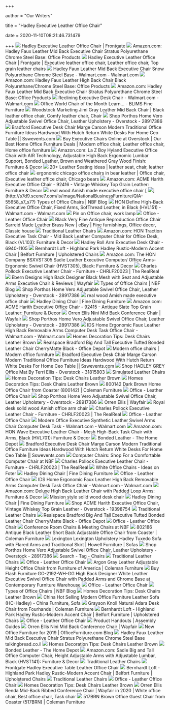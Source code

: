 +++
        
author = "Our Writers"
        
title = "Hadley Executive Leather Office Chair"
        
date = 2020-11-10T08:21:46.731479
        
+++
[ ![](https://akamai-scene7.frontgate.com/is/image/frontgate//46252_main)](https://akamai-scene7.frontgate.com/is/image/frontgate//46252_main) Hadley Executive Leather Office Chair | Frontgate
[ ![](https://images-na.ssl-images-amazon.com/images/I/31Xm35I6%2BpL._AC_SY355_.jpg)](https://images-na.ssl-images-amazon.com/images/I/31Xm35I6%2BpL._AC_SY355_.jpg) Amazon.com: Hadley Faux Leather Mid Back Executive Chair Stratus  Polyurethane Chrome Steel Base: Office Products
[ ![](https://i.pinimg.com/originals/78/26/ac/7826ac5bd0c9094bd1b4f11f4a25e26a.jpg)](https://i.pinimg.com/originals/78/26/ac/7826ac5bd0c9094bd1b4f11f4a25e26a.jpg) Hadley Executive Leather Office Chair | Frontgate | Executive leather  office chair, Leather office chair, Top grain leather chairs
[ ![](https://i5.walmartimages.com/asr/3a2825a1-81b4-4115-8266-d2dda489a482_1.0dd7e76cf519d9272d204738ef5a6cf1.jpeg?odnWidth=612&odnHeight=612&odnBg=ffffff)](https://i5.walmartimages.com/asr/3a2825a1-81b4-4115-8266-d2dda489a482_1.0dd7e76cf519d9272d204738ef5a6cf1.jpeg?odnWidth=612&odnHeight=612&odnBg=ffffff) Hadley Faux Leather Mid Back Executive Chair Snow Polyurethane Chrome Steel  Base - Walmart.com - Walmart.com
[ ![](https://images-na.ssl-images-amazon.com/images/I/31JRJwwCNDL._AC_.jpg)](https://images-na.ssl-images-amazon.com/images/I/31JRJwwCNDL._AC_.jpg) Amazon.com: Hadley Faux Leather High Back Chair Black Polyurethane/Chrome  Steel Base: Office Products
[ ![](https://images-na.ssl-images-amazon.com/images/I/31CGjYSt9fL._AC_SY355_.jpg)](https://images-na.ssl-images-amazon.com/images/I/31CGjYSt9fL._AC_SY355_.jpg) Amazon.com: Hadley Faux Leather Mid Back Executive Chair Stratus  Polyurethane Chrome Steel Base: Office Products
[ ![](https://i5.walmartimages.com/asr/c7d0a4c7-6c84-4d1e-88c3-db9bdbd28130_1.ac73df5d35de73b8896e7315a2813fa1.jpeg)](https://i5.walmartimages.com/asr/c7d0a4c7-6c84-4d1e-88c3-db9bdbd28130_1.ac73df5d35de73b8896e7315a2813fa1.jpeg) Reclining Executive Desk Chair - Walmart.com - Walmart.com
[ ![](https://lookaside.fbsbx.com/lookaside/crawler/media/?media_id=702096600320971&get_thumbnail=1)](https://lookaside.fbsbx.com/lookaside/crawler/media/?media_id=702096600320971&get_thumbnail=1) Office World Chair of the Month Learn... - BLIMS Fine Furniture
[ ![](https://i.pinimg.com/474x/36/72/37/36723754b6fb7a74fd731cbe490cda6b.jpg)](https://i.pinimg.com/474x/36/72/37/36723754b6fb7a74fd731cbe490cda6b.jpg) Woodstock Marketing Jimi Gray Leather Mid Back Chair | Black leather office  chair, Comfy leather chair, Chair
[ ![](https://ak1.ostkcdn.com/images/products/28917386/Porthos-Home-Vero-Adjustable-Swivel-Office-Chair-Leather-Upholstery-658457d2-61db-4786-b355-6b24b43d1033_600.jpg?impolicy=medium)](https://ak1.ostkcdn.com/images/products/28917386/Porthos-Home-Vero-Adjustable-Swivel-Office-Chair-Leather-Upholstery-658457d2-61db-4786-b355-6b24b43d1033_600.jpg?impolicy=medium) Shop Porthos Home Vero Adjustable Swivel Office Chair, Leather Upholstery -  Overstock - 28917386
[ ![](http://www.sswevents.com/cdn-l5/ex/bradford-executive-desk-chair-marge-carson_office-furniture-ideas-300x300.jpg)](http://www.sswevents.com/cdn-l5/ex/bradford-executive-desk-chair-marge-carson_office-furniture-ideas-300x300.jpg) Bradford Executive Desk Chair Marge Carson Modern Traditional Office  Furniture Ideas Hardwood With Hutch Return White Desks For Home Ceo Table  || Sswevents.com
[ ![](https://i.pinimg.com/474x/f8/20/a7/f820a75bb7b6050725062901a0d17844.jpg)](https://i.pinimg.com/474x/f8/20/a7/f820a75bb7b6050725062901a0d17844.jpg) Buy Executive Chairs Online at Overstock | Our Best Home Office Furniture  Deals | Modern office chair, Leather office chair, Home office furniture
[ ![](https://images-na.ssl-images-amazon.com/images/I/71iqkDjM9KL.__AC_SY300_QL70_ML2_.jpg)](https://images-na.ssl-images-amazon.com/images/I/71iqkDjM9KL.__AC_SY300_QL70_ML2_.jpg) Amazon.com: La Z Boy Hyland Executive Office Chair with AIR Technology,  Adjustable High Back Ergonomic Lumbar Support, Bonded Leather, Brown and  Weathered Gray Wood Finish: Furniture & Decor
[ ![](https://i.pinimg.com/236x/f9/88/4b/f9884bad42fea6437cab548a3d969b28--modern-offices-design-offices.jpg)](https://i.pinimg.com/236x/f9/88/4b/f9884bad42fea6437cab548a3d969b28--modern-offices-design-offices.jpg) 20+ Leather Seating ideas | leather seat, chair, leather office chair
[ ![](https://i.pinimg.com/originals/53/49/47/534947b5562f5c7e977dc1fa96afca2c.jpg)](https://i.pinimg.com/originals/53/49/47/534947b5562f5c7e977dc1fa96afca2c.jpg) ergonomic chicago office chairs in bear leather | Office chair, Executive  leather office chair, Chicago bears
[ ![](https://m.media-amazon.com/images/I/916S8sRhd+L._AC_.__US500__.jpg)](https://m.media-amazon.com/images/I/916S8sRhd+L._AC_.__US500__.jpg) Amazon.com: ACME Harith Executive Office Chair - 92416 - Vintage Whiskey  Top Grain Leather: Furniture & Decor
[ ![](https://legacyfurniture.net/pub/media/catalog/product/cache/acdb264838bf34ed2dea1bc04b35aed6/b/a/back-chair-seac340-starr-executive-arm-chair_1.jpg)](https://legacyfurniture.net/pub/media/catalog/product/cache/acdb264838bf34ed2dea1bc04b35aed6/b/a/back-chair-seac340-starr-executive-arm-chair_1.jpg) real wood Amish made executive office chair
[ ![](http://s7d9.scene7.com/is/image/NationalBusinessFurniture/QIA-55658_s7_s7?)](http://s7d9.scene7.com/is/image/NationalBusinessFurniture/QIA-55658_s7_s7?) Types of Office Chairs | NBF Blog
[ ![](https://i5.walmartimages.com/asr/236bccfe-1cb2-4366-8971-07e1d5e40efc_1.6cd929e23d1796af9b3918da8718b117.jpeg?odnWidth=450&odnHeight=450&odnBg=ffffff)](https://i5.walmartimages.com/asr/236bccfe-1cb2-4366-8971-07e1d5e40efc_1.6cd929e23d1796af9b3918da8718b117.jpeg?odnWidth=450&odnHeight=450&odnBg=ffffff) HON Define High-Back Executive Office Chair, Fixed Arms, SofThread Leather,  in Black (HVL151) - Walmart.com - Walmart.com
[ ![](https://i.pinimg.com/originals/45/8f/0d/458f0df27637ec94ee3e938dec6cfece.jpg)](https://i.pinimg.com/originals/45/8f/0d/458f0df27637ec94ee3e938dec6cfece.jpg) Pin on Office chair, work lamp
[ ![](https://i.ebayimg.com/00/s/MTMwMFgxMzAw/z/MCMAAOSwwcRaXibm/$_1.JPG)](https://i.ebayimg.com/00/s/MTMwMFgxMzAw/z/MCMAAOSwwcRaXibm/$_1.JPG) Office - Leather Office Chair
[ ![](https://i.pinimg.com/originals/f0/22/11/f02211128910f21457a0d0dbf2029264.jpg)](https://i.pinimg.com/originals/f0/22/11/f02211128910f21457a0d0dbf2029264.jpg) Black Very Fine Antique Reproduction Office Chair Sarreid Made Leather  Brass New | eBay | Fine furnishings, Office decor, Classic house
[ ![](https://images-na.ssl-images-amazon.com/images/I/318jwdGSBLL.jpg)](https://images-na.ssl-images-amazon.com/images/I/318jwdGSBLL.jpg) Traditional Leather Chairs
[ ![](https://images-na.ssl-images-amazon.com/images/I/71PYb1l-8sL._AC_SY450_.jpg)](https://images-na.ssl-images-amazon.com/images/I/71PYb1l-8sL._AC_SY450_.jpg) Amazon.com: HON Traction Executive Task Chair - Mid Back Leather Computer  Chair for Office Desk, Black (VL103): Furniture & Decor
[ ![](x-raw-image:///1e0f1f2fbf6dc5199d4879ea61fdf2f90b4b5dcb42eb16785949c774ee319c87)](x-raw-image:///1e0f1f2fbf6dc5199d4879ea61fdf2f90b4b5dcb42eb16785949c774ee319c87) Hadley Roll Arm Executive Desk Chair - 6940-1105
[ ![](https://imageresizer.furnituredealer.net/img/remote/images.furnituredealer.net/img/products%2Fbernhardt%2Fcolor%2Floft%20-%20hadley-1134168147_l5523-b1.jpg?width=878&height=600&scale=both&trim.threshold=80)](https://imageresizer.furnituredealer.net/img/remote/images.furnituredealer.net/img/products%2Fbernhardt%2Fcolor%2Floft%20-%20hadley-1134168147_l5523-b1.jpg?width=878&height=600&scale=both&trim.threshold=80) Bernhardt Loft - Highland Park Hadley Rustic-Modern Accent Chair | Belfort  Furniture | Upholstered Chairs
[ ![](https://images-na.ssl-images-amazon.com/images/I/71VOpX0vSSL._AC_SL1500_.jpg)](https://images-na.ssl-images-amazon.com/images/I/71VOpX0vSSL._AC_SL1500_.jpg) Amazon.com: The HON Company BSXVST305 Sadie Leather Executive Computer/ Office Arms-Ergonomic Swivel Chair (HVST305), Black: Furniture & Decor
[ ![](https://product-images.therealreal.com/CHRLF20023_1_enlarged.jpg)](https://product-images.therealreal.com/CHRLF20023_1_enlarged.jpg) Charles Pollock Executive Leather Chair - Furniture - CHRLF20023 | The  RealReal
[ ![](https://secure.img1-ag.wfcdn.com/im/25053393/compr-r85/7676/76760603/high-back-designer-black-mesh-with-seat-and-adjustable-arms-executive-chair.jpg)](https://secure.img1-ag.wfcdn.com/im/25053393/compr-r85/7676/76760603/high-back-designer-black-mesh-with-seat-and-adjustable-arms-executive-chair.jpg) Ebern Designs High Back Designer Black Mesh with Seat and Adjustable Arms Executive  Chair & Reviews | Wayfair
[ ![](https://s7d9.scene7.com/is/image/NationalBusinessFurniture/Chair_Materials?wid=1440&qlt=85)](https://s7d9.scene7.com/is/image/NationalBusinessFurniture/Chair_Materials?wid=1440&qlt=85) Types of Office Chairs | NBF Blog
[ ![](https://ak1.ostkcdn.com/images/products/28917386/Porthos-Home-Vero-Adjustable-Swivel-Office-Chair-Leather-Upholstery-214a154a-5a76-4422-98b7-923ac2a71e9a.jpg)](https://ak1.ostkcdn.com/images/products/28917386/Porthos-Home-Vero-Adjustable-Swivel-Office-Chair-Leather-Upholstery-214a154a-5a76-4422-98b7-923ac2a71e9a.jpg) Shop Porthos Home Vero Adjustable Swivel Office Chair, Leather Upholstery -  Overstock - 28917386
[ ![](https://legacyfurniture.net/pub/media/catalog/product/cache/acdb264838bf34ed2dea1bc04b35aed6/c/h/chair-seac340-starr-executive-arm-chair_8.jpg)](https://legacyfurniture.net/pub/media/catalog/product/cache/acdb264838bf34ed2dea1bc04b35aed6/c/h/chair-seac340-starr-executive-arm-chair_8.jpg) real wood Amish made executive office chair
[ ![](https://adobeinteriors.com/image/cache/catalog/dining-room/chairs/hadley-dining-chair-1-910x1155-product_popup.jpg)](https://adobeinteriors.com/image/cache/catalog/dining-room/chairs/hadley-dining-chair-1-910x1155-product_popup.jpg) Hadley Dining Chair | Fine Dining Furniture
[ ![](https://m.media-amazon.com/images/I/812UGd4aoDL._AC_.__US500__.jpg)](https://m.media-amazon.com/images/I/812UGd4aoDL._AC_.__US500__.jpg) Amazon.com: ACME Harith Executive Office Chair - 92415 - Antique Slate Top  Grain Leather: Furniture & Decor
[ ![](https://secure.img1-fg.wfcdn.com/im/53595034/compr-r85/1123/112366825/nini-mid-back-conference-chair.jpg)](https://secure.img1-fg.wfcdn.com/im/53595034/compr-r85/1123/112366825/nini-mid-back-conference-chair.jpg) Orren Ellis Nini Mid Back Conference Chair | Wayfair
[ ![](https://ak1.ostkcdn.com/images/products/28917386/Porthos-Home-Vero-Adjustable-Swivel-Office-Chair-Leather-Upholstery-bf0f072e-3af7-4fbb-a3cd-ca5e84d82940.jpg)](https://ak1.ostkcdn.com/images/products/28917386/Porthos-Home-Vero-Adjustable-Swivel-Office-Chair-Leather-Upholstery-bf0f072e-3af7-4fbb-a3cd-ca5e84d82940.jpg) Shop Porthos Home Vero Adjustable Swivel Office Chair, Leather Upholstery -  Overstock - 28917386
[ ![](https://i5.walmartimages.com/asr/5850bb07-bcde-4f57-9743-c1a8ccbd2c5e_1.a83f92aac19d5fda35b4a01079382281.jpeg?odnWidth=612&odnHeight=612&odnBg=ffffff)](https://i5.walmartimages.com/asr/5850bb07-bcde-4f57-9743-c1a8ccbd2c5e_1.a83f92aac19d5fda35b4a01079382281.jpeg?odnWidth=612&odnHeight=612&odnBg=ffffff) IDS Home Ergonomic Faux Leather High Back Removable Arms Computer Desk Task  Office Chair - Walmart.com - Walmart.com
[ ![](http://office-turn.com/wp-content/uploads/2012/04/luxury-brown-leather-office-chair.jpg)](http://office-turn.com/wp-content/uploads/2012/04/luxury-brown-leather-office-chair.jpg) Homes Decoration Tips: Desk Chairs Leather Brown
[ ![](https://media.officedepot.com/image/upload/b_rgb:FFFFFF,c_pad,dpr_1.0,f_auto,h_666,q_auto,w_500/c_pad,h_666,w_500/v1/products/723543/723543_o02_realspace_bradford_executive_big_tall_tufted_bonded_leather_chair?pgw=1)](https://media.officedepot.com/image/upload/b_rgb:FFFFFF,c_pad,dpr_1.0,f_auto,h_666,q_auto,w_500/c_pad,h_666,w_500/v1/products/723543/723543_o02_realspace_bradford_executive_big_tall_tufted_bonded_leather_chair?pgw=1) Realspace Bradford Big And Tall Executive Tufted Bonded Leather Chair  CherryMatte Black - Office Depot
[ ![](http://molotilo.com/wp-content/uploads/2016/08/executive-office-chairs.jpg)](http://molotilo.com/wp-content/uploads/2016/08/executive-office-chairs.jpg) Modern office chairs | Modern office furniture
[ ![](http://www.sswevents.com/cdn-l5/ex/bradford-executive-desk-chair-marge-carson_office-furniture-ideas-700x450.jpg)](http://www.sswevents.com/cdn-l5/ex/bradford-executive-desk-chair-marge-carson_office-furniture-ideas-700x450.jpg) Bradford Executive Desk Chair Marge Carson Modern Traditional Office  Furniture Ideas Hardwood With Hutch Return White Desks For Home Ceo Table  || Sswevents.com
[ ![](https://ak1.ostkcdn.com/images/products/is/images/direct/ded73b36d4cc20205cd4483a8ed2aba78bde6b1f/HADLEY-GREY-Office-Mat-By-Terri-Ellis.jpg)](https://ak1.ostkcdn.com/images/products/is/images/direct/ded73b36d4cc20205cd4483a8ed2aba78bde6b1f/HADLEY-GREY-Office-Mat-By-Terri-Ellis.jpg) Shop HADLEY GREY Office Mat By Terri Ellis - Overstock - 31815803
[ ![](https://s7d9.scene7.com/is/image/NationalBusinessFurniture/56622-black?id=Iu1rN2&fmt=jpg&fit=constrain,1&wid=250&hei=250&qlt=80)](https://s7d9.scene7.com/is/image/NationalBusinessFurniture/56622-black?id=Iu1rN2&fmt=jpg&fit=constrain,1&wid=250&hei=250&qlt=80) Simulated Leather Chairs
[ ![](http://salestores.com/stores/images/images_747/RTA2826H.jpg)](http://salestores.com/stores/images/images_747/RTA2826H.jpg) Homes Decoration Tips: Desk Chairs Leather Brown
[ ![](http://office-turn.com/wp-content/uploads/2011/11/Brown-Leather-adjustable-office-chair-executive.jpg)](http://office-turn.com/wp-content/uploads/2011/11/Brown-Leather-adjustable-office-chair-executive.jpg) Homes Decoration Tips: Desk Chairs Leather Brown
[ ![](https://d9dvmj2a7k2dc.cloudfront.net/catalog/product/cache/1/image/731x481/17f82f742ffe127f42dca9de82fb58b1/1/_/1_3_13_coaster2019_1.jpg)](https://d9dvmj2a7k2dc.cloudfront.net/catalog/product/cache/1/image/731x481/17f82f742ffe127f42dca9de82fb58b1/1/_/1_3_13_coaster2019_1.jpg) 800142 Dark Brown Home Office Chair from Coaster (800142) | Coleman  Furniture
[ ![](https://i.ebayimg.com/00/s/NzUwWDc1MA==/z/ivIAAOSwMl5fbUmT/$_1.JPG)](https://i.ebayimg.com/00/s/NzUwWDc1MA==/z/ivIAAOSwMl5fbUmT/$_1.JPG) Office - Leather Office Chair
[ ![](https://ak1.ostkcdn.com/images/products/28917386/Porthos-Home-Vero-Adjustable-Swivel-Office-Chair-Leather-Upholstery-f29e6c63-7ddf-4f00-8d6a-6f5f0be9a979.jpg)](https://ak1.ostkcdn.com/images/products/28917386/Porthos-Home-Vero-Adjustable-Swivel-Office-Chair-Leather-Upholstery-f29e6c63-7ddf-4f00-8d6a-6f5f0be9a979.jpg) Shop Porthos Home Vero Adjustable Swivel Office Chair, Leather Upholstery -  Overstock - 28917386
[ ![](https://secure.img1-fg.wfcdn.com/im/16424788/resize-h400-w400%5Ecompr-r85/7188/71886667/default_name.jpg)](https://secure.img1-fg.wfcdn.com/im/16424788/resize-h400-w400%5Ecompr-r85/7188/71886667/default_name.jpg) Orren Ellis | Wayfair
[ ![](https://legacyfurniture.net/pub/media/catalog/product/cache/acdb264838bf34ed2dea1bc04b35aed6/r/o/royal_desk_chair_8.jpg)](https://legacyfurniture.net/pub/media/catalog/product/cache/acdb264838bf34ed2dea1bc04b35aed6/r/o/royal_desk_chair_8.jpg) Royal desk solid wood Amish office arm chair
[ ![](https://product-images.therealreal.com/CHRLF20023_3_enlarged.jpg)](https://product-images.therealreal.com/CHRLF20023_3_enlarged.jpg) Charles Pollock Executive Leather Chair - Furniture - CHRLF20023 | The  RealReal
[ ![](https://i.ebayimg.com/00/s/MTIwMFgxMjAw/z/M3oAAOSw3ehdsnvK/$_1.JPG)](https://i.ebayimg.com/00/s/MTIwMFgxMjAw/z/M3oAAOSw3ehdsnvK/$_1.JPG) Office - Leather Office Chair
[ ![](https://i5.walmartimages.com/asr/d47c4eee-fbe6-4de5-b2ff-afb2685d8a42_4.839224c5731dbffeaa05c7e5a35fd136.jpeg)](https://i5.walmartimages.com/asr/d47c4eee-fbe6-4de5-b2ff-afb2685d8a42_4.839224c5731dbffeaa05c7e5a35fd136.jpeg) Modern Office Executive Synthetic Leather Swivel Arms Chair Computer Desk  Task - Walmart.com - Walmart.com
[ ![](https://images-na.ssl-images-amazon.com/images/I/81J6-gA6CjL._AC_SY606_.jpg)](https://images-na.ssl-images-amazon.com/images/I/81J6-gA6CjL._AC_SY606_.jpg) Amazon.com: HON Wave Executive Leather Chair - Mesh High-Back Task Chair  with Arms, Black (HVL701): Furniture & Decor
[ ![](https://images.homedepot-static.com/productImages/f63065fb-2a47-4cba-baf5-4cad4a1426d1/svn/black-onespace-office-chairs-60-5600t-64_400_compressed.jpg)](https://images.homedepot-static.com/productImages/f63065fb-2a47-4cba-baf5-4cad4a1426d1/svn/black-onespace-office-chairs-60-5600t-64_400_compressed.jpg) Bonded Leather - The Home Depot
[ ![](http://www.sswevents.com/cdn-l5/ex/desk-chairs-glamorous-executive-office-for-kids-chair-leather-uk-red_office-furniture-ideas-700x450.jpg)](http://www.sswevents.com/cdn-l5/ex/desk-chairs-glamorous-executive-office-for-kids-chair-leather-uk-red_office-furniture-ideas-700x450.jpg) Bradford Executive Desk Chair Marge Carson Modern Traditional Office  Furniture Ideas Hardwood With Hutch Return White Desks For Home Ceo Table  || Sswevents.com
[ ![](https://s7d9.scene7.com/is/image/NationalBusinessFurniture/EFC-222169?id=Iu1rN2&fmt=jpg&fit=constrain,1&wid=250&hei=250&qlt=80)](https://s7d9.scene7.com/is/image/NationalBusinessFurniture/EFC-222169?id=Iu1rN2&fmt=jpg&fit=constrain,1&wid=250&hei=250&qlt=80) Computer Chairs: Shop For a Comfortable Computer Chair at NBF
[ ![](https://product-images.therealreal.com/CHRLF20023_2_enlarged.jpg)](https://product-images.therealreal.com/CHRLF20023_2_enlarged.jpg) Charles Pollock Executive Leather Chair - Furniture - CHRLF20023 | The  RealReal
[ ![](https://foter.com/photos/title/white-office-chairs.jpg)](https://foter.com/photos/title/white-office-chairs.jpg) White Office Chairs - Ideas on Foter
[ ![](https://adobeinteriors.com/image/cache/catalog/dining-room/chairs/hadley-dining-chair-3-910x1155-product_popup.jpg)](https://adobeinteriors.com/image/cache/catalog/dining-room/chairs/hadley-dining-chair-3-910x1155-product_popup.jpg) Hadley Dining Chair | Fine Dining Furniture
[ ![](https://i.ebayimg.com/00/s/MTMwMFgxMzAw/z/1NkAAOSwaE1fj5Zh/$_1.JPG)](https://i.ebayimg.com/00/s/MTMwMFgxMzAw/z/1NkAAOSwaE1fj5Zh/$_1.JPG) Office - Leather Office Chair
[ ![](https://i5.walmartimages.com/asr/505d9cc8-53aa-4e95-a9ea-7b000694c52d_1.b11aafa83f8a4c9832acc9ef53d227de.jpeg)](https://i5.walmartimages.com/asr/505d9cc8-53aa-4e95-a9ea-7b000694c52d_1.b11aafa83f8a4c9832acc9ef53d227de.jpeg) IDS Home Ergonomic Faux Leather High Back Removable Arms Computer Desk Task  Office Chair - Walmart.com - Walmart.com
[ ![](https://images-na.ssl-images-amazon.com/images/I/41QNy47Z5WL._AC_SY450_.jpg)](https://images-na.ssl-images-amazon.com/images/I/41QNy47Z5WL._AC_SY450_.jpg) Amazon.com: Deluxe High Back Leather Chair with Padded Loop Arms: Furniture  & Decor
[ ![](https://legacyfurniture.net/pub/media/catalog/product/cache/acdb264838bf34ed2dea1bc04b35aed6/c/h/chair-mdc255-mission-desk-chair_8.jpg)](https://legacyfurniture.net/pub/media/catalog/product/cache/acdb264838bf34ed2dea1bc04b35aed6/c/h/chair-mdc255-mission-desk-chair_8.jpg) Mission style solid wood desk chair
[ ![](https://adobeinteriors.com/image/cache/catalog/dining-room/chairs/hadley-dining-chair-2-910x1155-product_popup.jpg)](https://adobeinteriors.com/image/cache/catalog/dining-room/chairs/hadley-dining-chair-2-910x1155-product_popup.jpg) Hadley Dining Chair | Fine Dining Furniture
[ ![](https://ak1.ostkcdn.com/images/products/19398754/ACME-Harith-Executive-Office-Chair-Vintage-Whiskey-Top-Grain-Leather-c034b061-6698-46af-a10f-47edb4a9fbfc.jpg)](https://ak1.ostkcdn.com/images/products/19398754/ACME-Harith-Executive-Office-Chair-Vintage-Whiskey-Top-Grain-Leather-c034b061-6698-46af-a10f-47edb4a9fbfc.jpg) Shop ACME Harith Executive Office Chair, Vintage Whiskey Top Grain Leather  - Overstock - 19398754
[ ![](https://images-na.ssl-images-amazon.com/images/I/41%2BE2KybaTL.jpg)](https://images-na.ssl-images-amazon.com/images/I/41%2BE2KybaTL.jpg) Traditional Leather Chairs
[ ![](https://media.officedepot.com/image/upload/b_rgb:FFFFFF,c_pad,dpr_1.0,f_auto,h_1665,q_auto,w_1250/c_pad,h_1665,w_1250/v1/products/723543/723543_p_realspace_bradford_executive_big_tall_tufted_bonded_leather_chair?pgw=1&pgwact=1)](https://media.officedepot.com/image/upload/b_rgb:FFFFFF,c_pad,dpr_1.0,f_auto,h_1665,q_auto,w_1250/c_pad,h_1665,w_1250/v1/products/723543/723543_p_realspace_bradford_executive_big_tall_tufted_bonded_leather_chair?pgw=1&pgwact=1) Realspace Bradford Big And Tall Executive Tufted Bonded Leather Chair  CherryMatte Black - Office Depot
[ ![](https://i.ebayimg.com/00/s/MTYwMFgxNjAw/z/4owAAOSwE4heTOLD/$_1.JPG)](https://i.ebayimg.com/00/s/MTYwMFgxNjAw/z/4owAAOSwE4heTOLD/$_1.JPG) Office - Leather Office Chair
[ ![](https://s7d9.scene7.com/is/image/NationalBusinessFurniture/NBF-56622-fea-7_s7?id=Iu1rN2&fmt=jpg&fit=constrain,1&wid=250&hei=250&qlt=80)](https://s7d9.scene7.com/is/image/NationalBusinessFurniture/NBF-56622-fea-7_s7?id=Iu1rN2&fmt=jpg&fit=constrain,1&wid=250&hei=250&qlt=80) Conference Room Chairs & Meeting Chairs at NBF
[ ![](https://d9dvmj2a7k2dc.cloudfront.net/catalog/product/cache/1/image/731x481/17f82f742ffe127f42dca9de82fb58b1/8/0/802186_cst20191.jpg)](https://d9dvmj2a7k2dc.cloudfront.net/catalog/product/cache/1/image/731x481/17f82f742ffe127f42dca9de82fb58b1/8/0/802186_cst20191.jpg) 802186 Antique Black Leather Short Back Adjustable Office Chair from  Coaster | Coleman Furniture
[ ![](https://images.furnituredealer.net/img/products%2Flexington%2Fcolor%2Flexington%20leather_7827-33-b2.jpg)](https://images.furnituredealer.net/img/products%2Flexington%2Fcolor%2Flexington%20leather_7827-33-b2.jpg) Lexington Lexington Upholstery Hadley Tuxedo Sofa with Flared Arms and  Traditional Skirt | Howell Furniture | Sofas
[ ![](https://ak1.ostkcdn.com/images/products/28917386/Porthos-Home-Vero-Adjustable-Swivel-Office-Chair-Leather-Upholstery-c8eac5cb-580c-418c-8910-0ee906f001af.jpg)](https://ak1.ostkcdn.com/images/products/28917386/Porthos-Home-Vero-Adjustable-Swivel-Office-Chair-Leather-Upholstery-c8eac5cb-580c-418c-8910-0ee906f001af.jpg) Shop Porthos Home Vero Adjustable Swivel Office Chair, Leather Upholstery -  Overstock - 28917386
[ ![](https://adobeinteriors.com/image/cache/catalog/office/desk-chairs/amazon-croc-executive-office-chair-2-262x334.jpg)](https://adobeinteriors.com/image/cache/catalog/office/desk-chairs/amazon-croc-executive-office-chair-2-262x334.jpg) Search - Tag - Chairs
[ ![](https://images-na.ssl-images-amazon.com/images/I/41oafTAgSyL.jpg)](https://images-na.ssl-images-amazon.com/images/I/41oafTAgSyL.jpg) Traditional Leather Chairs
[ ![](https://i.ebayimg.com/00/s/MTYwMFgxNjAw/z/sBcAAOSwKKZeAW06/$_1.JPG)](https://i.ebayimg.com/00/s/MTYwMFgxNjAw/z/sBcAAOSwKKZeAW06/$_1.JPG) Office - Leather Office Chair
[ ![](https://cdn.colemanfurniture.com/catalog/product/cache/1/image/731x481/17f82f742ffe127f42dca9de82fb58b1/c/m/cm-fc612bl-wb_1.jpg)](https://cdn.colemanfurniture.com/catalog/product/cache/1/image/731x481/17f82f742ffe127f42dca9de82fb58b1/c/m/cm-fc612bl-wb_1.jpg) Argon Gray Leather Adjustable Height Office Chair from Furniture of America  | Coleman Furniture
[ ![](https://cdn.shopify.com/s/files/1/0157/4684/products/office-chairs-flash-furniture-go-2192-wh-gg-high-back-designer-white-leather-executive-swivel-chair-with-padded-arms-and-chrome-base_405.jpg?v=1516594183)](https://cdn.shopify.com/s/files/1/0157/4684/products/office-chairs-flash-furniture-go-2192-wh-gg-high-back-designer-white-leather-executive-swivel-chair-with-padded-arms-and-chrome-base_405.jpg?v=1516594183) Buy Flash Furniture GO-2192-WH-GG High Back Designer White Leather Executive  Swivel Office Chair with Padded Arms and Chrome Base at Contemporary  Furniture Warehouse
[ ![](https://i.ebayimg.com/00/s/MTYwMFgxNjAw/z/wGgAAOSww3FfW6Oc/$_1.JPG)](https://i.ebayimg.com/00/s/MTYwMFgxNjAw/z/wGgAAOSww3FfW6Oc/$_1.JPG) Office - Leather Office Chair
[ ![](https://s7d9.scene7.com/is/image/NationalBusinessFurniture/CHU-220250_s7?hei=200&id=5-zsy2&fmt=jpg&fit=constrain,1&wid=344&hei=344)](https://s7d9.scene7.com/is/image/NationalBusinessFurniture/CHU-220250_s7?hei=200&id=5-zsy2&fmt=jpg&fit=constrain,1&wid=344&hei=344) Types of Office Chairs | NBF Blog
[ ![](http://cdn.bizchair.com/360-rotation-images/go-901-bn-gg-001.jpg)](http://cdn.bizchair.com/360-rotation-images/go-901-bn-gg-001.jpg) Homes Decoration Tips: Desk Chairs Leather Brown
[ ![](https://image.made-in-china.com/2f0j00HLeRbJKrkMqF/Hot-Selling-Modern-Office-Furniture-Leather-Sofa-HC-Hadley-.jpg)](https://image.made-in-china.com/2f0j00HLeRbJKrkMqF/Hot-Selling-Modern-Office-Furniture-Leather-Sofa-HC-Hadley-.jpg) China Hot Selling Modern Office Furniture Leather Sofa (HC-Hadley) - China  Furniture, Sofa
[ ![](https://d9dvmj2a7k2dc.cloudfront.net/catalog/product/cache/1/image/731x481/17f82f742ffe127f42dca9de82fb58b1/c/g/cgry-00711-493_prm_2_fou20191.jpg)](https://d9dvmj2a7k2dc.cloudfront.net/catalog/product/cache/1/image/731x481/17f82f742ffe127f42dca9de82fb58b1/c/g/cgry-00711-493_prm_2_fou20191.jpg) Grayson Knoll Natural Adara Desk Chair from Fourhands | Coleman Furniture
[ ![](https://imageresizer.furnituredealer.net/img/remote/images.furnituredealer.net/img/products%2Fbernhardt%2Fcolor%2Floft%20-%20hadley-1134168147_l5523-b3.jpg?width=878&height=600&scale=both&trim.threshold=80)](https://imageresizer.furnituredealer.net/img/remote/images.furnituredealer.net/img/products%2Fbernhardt%2Fcolor%2Floft%20-%20hadley-1134168147_l5523-b3.jpg?width=878&height=600&scale=both&trim.threshold=80) Bernhardt Loft - Highland Park Hadley Rustic-Modern Accent Chair | Belfort  Furniture | Upholstered Chairs
[ ![](https://i.ebayimg.com/00/s/MTMwMFgxMzAw/z/-hgAAOSw849eMhNJ/$_1.JPG)](https://i.ebayimg.com/00/s/MTMwMFgxMzAw/z/-hgAAOSw849eMhNJ/$_1.JPG) Office - Leather Office Chair
[ ![](x-raw-image:///ed69a15c19254df41670254bf84a07b068d8a4125d1a72bd81bc32cfa42d36c8)](x-raw-image:///ed69a15c19254df41670254bf84a07b068d8a4125d1a72bd81bc32cfa42d36c8) Product Handouts | Assembly Guides
[ ![](https://secure.img1-fg.wfcdn.com/im/80884529/resize-h800-w800%5Ecompr-r85/1123/112366889/Nini+Mid+Back+Conference+Chair.jpg)](https://secure.img1-fg.wfcdn.com/im/80884529/resize-h800-w800%5Ecompr-r85/1123/112366889/Nini+Mid+Back+Conference+Chair.jpg) Orren Ellis Nini Mid Back Conference Chair | Wayfair
[ ![](http://s7d2.scene7.com/is/image/OfficeFurniturecom/TRU-51791-fea-1_s7?wid=500)](http://s7d2.scene7.com/is/image/OfficeFurniturecom/TRU-51791-fea-1_s7?wid=500) New Office Furniture for 2019 | OfficeFurniture.com Blog
[ ![](https://poolhunt.com/wp-content/uploads/2019/12/3-MAIN-ACCESS-200100T-above-Ground-Swimming-Pool-Smart-Step_Ladder-System-w_-Pad.jpg)](https://poolhunt.com/wp-content/uploads/2019/12/3-MAIN-ACCESS-200100T-above-Ground-Swimming-Pool-Smart-Step_Ladder-System-w_-Pad.jpg) Hadley Faux Leather Mid Back Executive Chair Stratus Polyurethane Chrome  Steel Base talkingbread.co.il
[ ![](http://2.bp.blogspot.com/-EaW0W4C63y0/Tnw4X1DUO2I/AAAAAAAAHN0/syj44omym_w/s1600/OFO-CS-603E-CHOC-GG+%2528400+x+737%2529.jpg)](http://2.bp.blogspot.com/-EaW0W4C63y0/Tnw4X1DUO2I/AAAAAAAAHN0/syj44omym_w/s1600/OFO-CS-603E-CHOC-GG+%2528400+x+737%2529.jpg) Homes Decoration Tips: Desk Chairs Leather Brown
[ ![](https://images.homedepot-static.com/productImages/23400b7c-879d-4cb3-bc2b-b3b2ee747778/svn/biscuit-brown-walnut-la-z-boy-office-chairs-44940-64_400_compressed.jpg)](https://images.homedepot-static.com/productImages/23400b7c-879d-4cb3-bc2b-b3b2ee747778/svn/biscuit-brown-walnut-la-z-boy-office-chairs-44940-64_400_compressed.jpg) Bonded Leather - The Home Depot
[ ![](https://images-na.ssl-images-amazon.com/images/I/81K6fQKgwFL._AC_SL1500_.jpg)](https://images-na.ssl-images-amazon.com/images/I/81K6fQKgwFL._AC_SL1500_.jpg) Amazon.com: Sadie Big and Tall Office Computer Chair, Height Adjustable  Arms with Adjustable Lumbar, Black (HVST141): Furniture & Decor
[ ![](https://images-na.ssl-images-amazon.com/images/I/31I%2B59-Q7bL.jpg)](https://images-na.ssl-images-amazon.com/images/I/31I%2B59-Q7bL.jpg) Traditional Leather Chairs
[ ![](http://img0130.popscreencdn.com/181316043_hadley-executive-leather-office-chair.jpg)](http://img0130.popscreencdn.com/181316043_hadley-executive-leather-office-chair.jpg) Frontgate Hadley Executive Table Leather Office Chair
[ ![](https://imageresizer.furnituredealer.net/img/remote/images.furnituredealer.net/img/products%2Fbernhardt%2Fcolor%2Floft%20-%20hadley-1134168147_l5523-b4.jpg?width=878&height=600&scale=both&trim.threshold=80)](https://imageresizer.furnituredealer.net/img/remote/images.furnituredealer.net/img/products%2Fbernhardt%2Fcolor%2Floft%20-%20hadley-1134168147_l5523-b4.jpg?width=878&height=600&scale=both&trim.threshold=80) Bernhardt Loft - Highland Park Hadley Rustic-Modern Accent Chair | Belfort  Furniture | Upholstered Chairs
[ ![](https://images-na.ssl-images-amazon.com/images/I/41XTimEy8NL.jpg)](https://images-na.ssl-images-amazon.com/images/I/41XTimEy8NL.jpg) Traditional Leather Chairs
[ ![](https://i.ebayimg.com/00/s/ODAwWDgwMA==/z/dosAAOSwPwpeTe2A/$_1.JPG)](https://i.ebayimg.com/00/s/ODAwWDgwMA==/z/dosAAOSwPwpeTe2A/$_1.JPG) Office - Leather Office Chair
[ ![](http://i01.i.aliimg.com/photo/v0/468472623/Brown_color_PU_leather_office_chair.jpg)](http://i01.i.aliimg.com/photo/v0/468472623/Brown_color_PU_leather_office_chair.jpg) Homes Decoration Tips: Desk Chairs Leather Brown
[ ![](https://i.pinimg.com/474x/ec/8c/ca/ec8ccaacac15be0e2261584d81d6a8dc.jpg)](https://i.pinimg.com/474x/ec/8c/ca/ec8ccaacac15be0e2261584d81d6a8dc.jpg) Orren Ellis Renda Mid-Back Ribbed Conference Chair | Wayfair in 2020 |  White office chair, Best office chair, Task chair
[ ![](https://d9dvmj2a7k2dc.cloudfront.net/catalog/product/cache/1/image/731x481/17f82f742ffe127f42dca9de82fb58b1/o/f/office_chairs_517brn-b_coaster2019_1.jpg)](https://d9dvmj2a7k2dc.cloudfront.net/catalog/product/cache/1/image/731x481/17f82f742ffe127f42dca9de82fb58b1/o/f/office_chairs_517brn-b_coaster2019_1.jpg) 517BRN Brown Office Guest Chair from Coaster (517BRN) | Coleman Furniture
